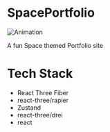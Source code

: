 # SpacePortfolio

![Animation](https://user-images.githubusercontent.com/106366024/235388250-2334c962-187a-405f-bf79-1c100a120869.gif)

A fun Space themed Portfolio site

<h1>Tech Stack</h1>
<ul>
  <li>React Three Fiber</li>
  <li>react-three/rapier</li>
  <li>Zustand</li>
  <li>react-three/drei</li>
  <li>react</li>
</ul>  
